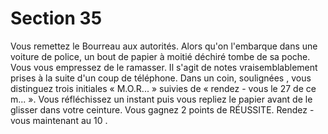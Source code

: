 # Section 35

Vous remettez le Bourreau aux  autorités. Alors qu'on l'embarque dans une voiture de
police, un bout de papier à moitié déchiré tombe de sa poche. Vous vous empressez de le
ramasser. Il s'agit de notes vraisemblablement prises à la suite d'un coup de téléphone.
Dans un coin, soulignées , vous distinguez trois initiales « M.O.R... » suivies de « rendez -
vous le 27 de ce m... ». Vous réfléchissez un instant puis vous repliez le papier avant de
le glisser dans votre ceinture. Vous gagnez 2 points de RÉUSSITE. Rendez -vous
maintenant au  10 .